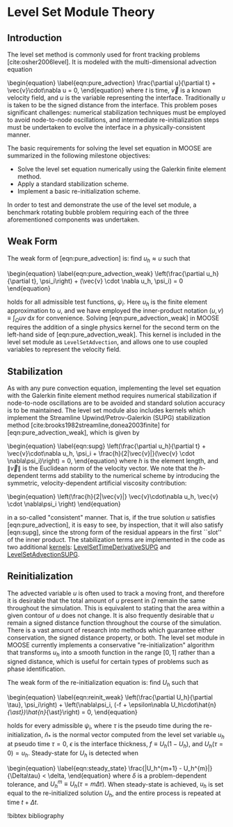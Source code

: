 # Level Set Module Theory

## Introduction

The level set method is commonly used for front tracking problems [cite:osher2006level]. It is
modeled with the multi-dimensional advection equation

\begin{equation}
  \label{eqn:pure_advection}
  \frac{\partial u}{\partial t} + \vec{v}\cdot\nabla u = 0,
\end{equation}
where $t$ is time, $\vec{v}$ is a known velocity field, and $u$ is the variable representing the
interface. Traditionally $u$ is taken to be the signed distance from the interface.  This problem
poses significant challenges: numerical stabilization techniques must be employed to avoid
node-to-node oscillations, and intermediate re-initialization steps must be undertaken to evolve the
interface in a physically-consistent manner.

The basic requirements for solving the level set equation in MOOSE are summarized in the following
milestone objectives:

- Solve the level set equation numerically using the Galerkin finite element method.
- Apply a standard stabilization scheme.
- Implement a basic re-initialization scheme.

In order to test and demonstrate the use of the level set module, a benchmark rotating bubble problem
requiring each of the three aforementioned components was undertaken.

## Weak Form

The weak form of [eqn:pure_advection] is: find $u_h \approx u$ such that

\begin{equation}
  \label{eqn:pure_advection_weak}
  \left(\frac{\partial u_h}{\partial t}, \psi_i\right) + (\vec{v} \cdot \nabla u_h, \psi_i) = 0
\end{equation}

holds for all admissible test functions, $\psi_i$.  Here $u_h$ is the finite element approximation to
$u$, and we have employed the inner-product notation $(u,v) \equiv \int_{\Omega} uv \;\text{d}x$ for
convenience.  Solving [eqn:pure_advection_weak] in MOOSE requires the addition of a single
physics kernel for the second term on the left-hand side of [eqn:pure_advection_weak]. This
kernel is included in the level set module as `LevelSetAdvection`, and allows one to use
coupled variables to represent the velocity field.

## Stabilization

As with any pure convection equation, implementing the level set equation with the Galerkin finite
element method requires numerical stabilization if node-to-node oscillations are to be avoided and
standard solution accuracy is to be maintained.  The level set module also includes kernels which
implement the Streamline Upwind/Petrov-Galerkin (SUPG) stabilization method
[cite:brooks1982streamline,donea2003finite] for [eqn:pure_advection_weak], which is given by

\begin{equation}
  \label{eqn:supg}
  \left(\frac{\partial u_h}{\partial t} + \vec{v}\cdot\nabla u_h, \psi_i + \frac{h}{2\|\vec{v}\|}(\vec{v} \cdot \nabla\psi_i)\right) = 0,
\end{equation}
where $h$ is the element length, and $\|\vec{v}\|$ is the Euclidean
norm of the velocity vector.  We note that the $h$-dependent terms add
stability to the numerical scheme by introducing the
symmetric, velocity-dependent artificial viscosity contribution:

\begin{equation}
  \left(\frac{h}{2\|\vec{v}\|} \vec{v}\cdot\nabla u_h, \vec{v} \cdot \nabla\psi_i \right)
\end{equation}

in a so-called "consistent" manner.  That is, if the true solution $u$ satisfies
[eqn:pure_advection], it is easy to see, by inspection, that it will also satisfy [eqn:supg], since
the strong form of the residual appears in the first ``slot'' of the inner product.  The
stabilization terms are implemented in the code as two additional
[kernels](systems/Kernels/index.md): [LevelSetTimeDerivativeSUPG](/LevelSetTimeDerivativeSUPG.md) and
[LevelSetAdvectionSUPG](/LevelSetAdvectionSUPG.md).

## Reinitialization

The advected variable $u$ is often used to track a moving front, and therefore it is desirable that
the total amount of $u$ present in $\Omega$ remain the same throughout the simulation.  This is
equivalent to stating that the area within a given contour of $u$ does not change. It is also
frequently desirable that $u$ remain a signed distance function throughout the course of the
simulation.  There is a vast amount of research into methods which guarantee either conservation, the
signed distance property, or both.  The level set module in MOOSE currently implements a conservative
"re-initialization" algorithm that transforms $u_h$ into a smooth function in the range $[0, 1]$
rather than a signed distance, which is useful for certain types of problems such as phase
identification.

The weak form of the re-initialization equation is: find $U_h$ such that

\begin{equation}
  \label{eqn:reinit_weak}
  \left(\frac{\partial U_h}{\partial \tau}, \psi_i\right) + \left(\nabla\psi_i, (-f + \epsilon\nabla U_h\cdot\hat{n}_{\ast})\hat{n}_{\ast}\right) = 0,
\end{equation}

holds for every admissible $\psi_i$, where $\tau$ is the pseudo time during the re-initialization,
$\hat{n}_{\ast}$ is the normal vector computed from the level set variable $u_h$ at pseudo time
$\tau=0$, $\epsilon$ is the interface thickness, $f\equiv U_h(1-U_h)$, and $U_h(\tau=0) =
u_h$. Steady-state for $U_h$ is detected when

\begin{equation}
  \label{eqn:steady_state}
  \frac{\|U_h^{m+1} - U_h^{m}\|}{\Delta\tau} < \delta,
\end{equation}
where $\delta$ is a problem-dependent tolerance, and $U_h^m \equiv U_h(\tau=m\Delta \tau)$.  When
steady-state is achieved, $u_h$ is set equal to the re-initialized solution $U_h$, and the entire
process is repeated at time $t+\Delta t$.

!bibtex bibliography
